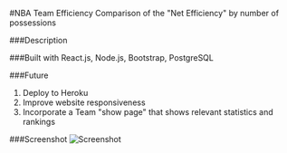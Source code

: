 #NBA Team Efficiency
Comparison of the "Net Efficiency" by number of possessions

###Description


###Built with
React.js, Node.js, Bootstrap, PostgreSQL


###Future
1. Deploy to Heroku
2. Improve website responsiveness
3. Incorporate a Team "show page" that shows relevant statistics and rankings




###Screenshot
![Screenshot](https://dl.dropboxusercontent.com/s/501a5afgz3ykxy4/Screen%20Shot%202016-02-01%20at%202.26.58%20PM.png?dl=0)
